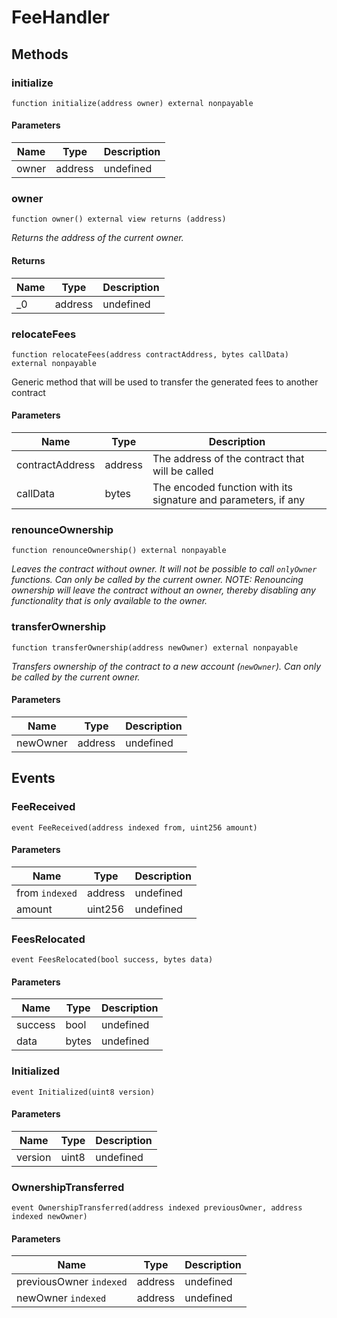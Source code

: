 # FeeHandler









## Methods

### initialize

```solidity
function initialize(address owner) external nonpayable
```





#### Parameters

| Name | Type | Description |
|---|---|---|
| owner | address | undefined |

### owner

```solidity
function owner() external view returns (address)
```



*Returns the address of the current owner.*


#### Returns

| Name | Type | Description |
|---|---|---|
| _0 | address | undefined |

### relocateFees

```solidity
function relocateFees(address contractAddress, bytes callData) external nonpayable
```

Generic method that will be used to transfer the generated fees to another contract



#### Parameters

| Name | Type | Description |
|---|---|---|
| contractAddress | address | The address of the contract that will be called |
| callData | bytes | The encoded function with its signature and parameters, if any |

### renounceOwnership

```solidity
function renounceOwnership() external nonpayable
```



*Leaves the contract without owner. It will not be possible to call `onlyOwner` functions. Can only be called by the current owner. NOTE: Renouncing ownership will leave the contract without an owner, thereby disabling any functionality that is only available to the owner.*


### transferOwnership

```solidity
function transferOwnership(address newOwner) external nonpayable
```



*Transfers ownership of the contract to a new account (`newOwner`). Can only be called by the current owner.*

#### Parameters

| Name | Type | Description |
|---|---|---|
| newOwner | address | undefined |



## Events

### FeeReceived

```solidity
event FeeReceived(address indexed from, uint256 amount)
```





#### Parameters

| Name | Type | Description |
|---|---|---|
| from `indexed` | address | undefined |
| amount  | uint256 | undefined |

### FeesRelocated

```solidity
event FeesRelocated(bool success, bytes data)
```





#### Parameters

| Name | Type | Description |
|---|---|---|
| success  | bool | undefined |
| data  | bytes | undefined |

### Initialized

```solidity
event Initialized(uint8 version)
```





#### Parameters

| Name | Type | Description |
|---|---|---|
| version  | uint8 | undefined |

### OwnershipTransferred

```solidity
event OwnershipTransferred(address indexed previousOwner, address indexed newOwner)
```





#### Parameters

| Name | Type | Description |
|---|---|---|
| previousOwner `indexed` | address | undefined |
| newOwner `indexed` | address | undefined |



